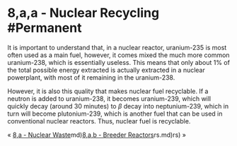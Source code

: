 # 8,a,a - Nuclear Recycling #Permanent 
It is important to understand that, in a nuclear reactor, uranium-235 is most often used as a main fuel, however, it comes mixed the much more common uranium-238, which is essentially useless. This means that only about 1% of the total possible energy extracted is actually extracted in a nuclear powerplant, with most of it remaining in the uranium-238.

However, it is also this quality that makes nuclear fuel recyclable. If a neutron is added to uranium-238, it becomes uranium-239, which will quickly decay (around 30 minutes) to $\beta$ decay into neptunium-239, which in turn will become plutonium-239, which is another fuel that can be used in conventional nuclear reactors. Thus, nuclear fuel is recyclable.

« [8,a - Nuclear Waste](8,a%20-%20Nuclear%20Waste.md)md)[8,a,b - Breeder Reactors](8,a,b%20-%20Breeder%20Reactors.md)rs.md)rs) »